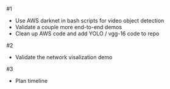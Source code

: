#1 

- Use AWS darknet in bash scripts for video object detection
- Validate a couple more end-to-end demos
- Clean up AWS code and add YOLO / vgg-16 code to repo

#2 

- Validate the network visalization demo


#3

- Plan timeline
